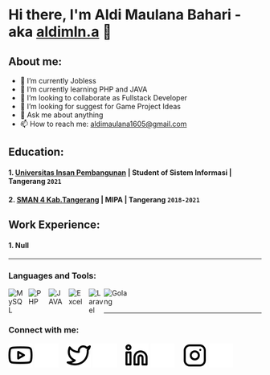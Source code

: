 # Hi there, I'm Aldi Maulana Bahari - aka [aldimln.a](https://www.instagram.com/aldimln.a) 👋
## About me:
- 🔭 I’m currently Jobless
- 🌱 I’m currently learning PHP and JAVA
- 👯 I’m looking to collaborate as Fullstack Developer
- 🤔 I’m looking for suggest for Game Project Ideas
- 💬 Ask me about anything
- 📫 How to reach me: aldimaulana1605@gmail.com

## Education:

#### 1. [Universitas Insan Pembangunan](https://unipem.ac.id) | Student of Sistem Informasi | Tangerang `2021`
   
 #### 2. [SMAN 4 Kab.Tangerang](https://sman4kabupatentangerang.sch.id) | MIPA | Tangerang `2018-2021`
   

## Work Experience:
#### 1. Null
---

### Languages and Tools:

[<img align="left" alt="MySQL" width="30px" src="https://cdn.jsdelivr.net/gh/devicons/devicon/icons/mysql/mysql-original.svg" style="padding-right:10px;" />][webdev]
[<img align="left" alt="PHP" width="30px" src="https://upload.wikimedia.org/wikipedia/commons/thumb/2/27/PHP-logo.svg/1280px-PHP-logo.svg.png" style="padding-right:10px;" />][webdev]
[<img align="left" alt="JAVA" width="30px" src="https://upload.wikimedia.org/wikipedia/en/thumb/3/30/Java_programming_language_logo.svg/1200px-Java_programming_language_logo.svg.png" style="padding-right:10px;" />][webdev]
[<img align="left" alt="Excel" width="30px" src="https://is2-ssl.mzstatic.com/image/thumb/Purple126/v4/a8/fd/5a/a8fd5a84-c6f1-355f-3b9f-6e86598efaa3/XCEL.png/1200x630bb.png" style="padding-right:10px;" />][webdev]
[<img align="left" alt="Laravel" width="30px" src="https://upload.wikimedia.org/wikipedia/commons/thumb/9/9a/Laravel.svg/1969px-Laravel.svg.png" style="padding-right:0px;" />][webdev]
[<img align="left" alt="Golang" width="50px" src="https://upload.wikimedia.org/wikipedia/commons/thumb/0/05/Go_Logo_Blue.svg/1280px-Go_Logo_Blue.svg.png" style="padding-right:10px;" />][webdev]

<br />
<br />

---
### Connect with me:

[![website](./img/youtube-light.svg)](https://www.youtube.com/channel/UCwIwedhiU9fNEW7P_y0asvw#gh-light-mode-only)
[![website](./img/youtube-dark.svg)](https://www.youtube.com/channel/UCwIwedhiU9fNEW7P_y0asvw#gh-dark-mode-only)
&nbsp;&nbsp;
[![website](./img/twitter-light.svg)](https://twitter.com/dekkadai#gh-light-mode-only)
[![website](./img/twitter-dark.svg)](https://twitter.com/dekkadai#gh-dark-mode-only)
&nbsp;&nbsp;
[![website](./img/linkedin-light.svg)](https://www.linkedin.com/in/aldi-maulana-bahari-85a7132aa#gh-light-mode-only)
[![website](./img/linkedin-dark.svg)](https://www.linkedin.com/in/aldi-maulana-bahari-85a7132aa#gh-dark-mode-only)
&nbsp;&nbsp;
[![website](./img/instagram-light.svg)](https://www.instagram.com/aldimln.a#gh-light-mode-only)
[![website](./img/instagram-dark.svg)](https://www.instagram.com/aldimln.a#gh-dark-mode-only)



[webdev]: https://github.com/aldimaulana1605/aldimaulana1605
